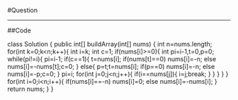 #Question

---------
##Code

class Solution {
    public int[] buildArray(int[] nums) {
        int n=nums.length;
        for(int k=0;k<n;k++){
            int i=k;
            int c=1;
            if(nums[i]>=0){
                int pi=i-1,t=0,p=0;
                while(pi!=i){
                    pi=i-1;
                    if(c==1){
                        t=nums[i];
                        if(nums[t]==0)
                            nums[i]=-n;
                        else
                            nums[i]=-nums[t];c=0;
                    }
                    else{
                        p=t;t=nums[i];
                        if(p==0)
                            nums[i]=-n;
                        else
                            nums[i]=-p;c=0;
                    }
                    pi=i;
                    for(int j=0;j<n;j++){
                        if(i==nums[j]){
                            i=j;break;
                        }
                    }
                }
            }
        }
        for(int i=0;i<n;i++){
            if(nums[i]==-n)
                nums[i]=0;
            else
                nums[i]=-nums[i];
        }
        return nums;
    }
}
